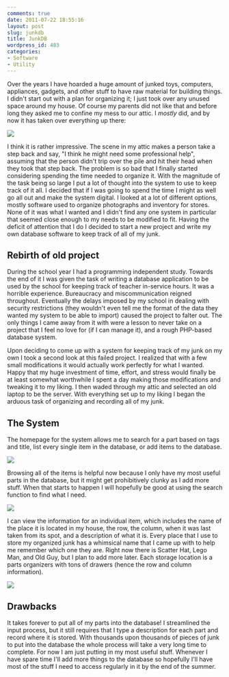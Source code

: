 ```yaml
---
comments: true
date: 2011-07-22 18:55:16
layout: post
slug: junkdb
title: JunkDB
wordpress_id: 483
categories:
- Software
- Utility
---
```


Over the years I have hoarded a huge amount of junked toys, computers, appliances, gadgets, and other stuff to have raw material for building things. I didn't start out with a plan for organizing it; I just took over any unused space around my house. Of course my parents did not like that and before long they asked me to confine my mess to our attic. I _mostly_ did, and by now it has taken over everything up there:

[![](http://www.hackniac.com/blog/wp-content/uploads/2011/07/attic_junk-1024x768.jpg)](http://www.hackniac.com/blog/wp-content/uploads/2011/07/attic_junk.jpg)

<!--more-->

I think it is rather impressive. The scene in my attic makes a person take a step back and say, "I think he might need some professional help", assuming that the person didn't trip over the pile and hit their head when they took that step back. The problem is so bad that I finally started considering spending the time needed to organize it. With the magnitude of the task being so large I put a lot of thought into the system to use to keep track of it all. I decided that if I was going to spend the time I might as well go all out and make the system digital. I looked at a lot of different options, mostly software used to organize photographs and inventory for stores. None of it was what I wanted and I didn't find any one system in particular that seemed close enough to my needs to be modified to fit. Having the deficit of attention that I do I decided to start a new project and write my own database software to keep track of all of my junk.


## Rebirth of old project


During the school year I had a programming independent study. Towards the end of it I was given the task of writing a database application to be used by the school for keeping track of teacher in-service hours. It was a horrible experience. Bureaucracy and miscommunication reigned throughout. Eventually the delays imposed by my school in dealing with security restrictions (they wouldn't even tell me the format of the data they wanted my system to be able to import) caused the project to falter out. The only things I came away from it with were a lesson to never take on a project that I feel no love for (if I can manage it), and a rough PHP-based database system.

Upon deciding to come up with a system for keeping track of my junk on my own I took a second look at this failed project. I realized that with a few small modifications it would actually work perfectly for what I wanted. Happy that my huge investment of time, effort, and stress would finally be at least somewhat worthwhile I spent a day making those modifications and tweaking it to my liking. I then waded through my attic and selected an old laptop to be the server. With everything set up to my liking I began the arduous task of organizing and recording all of my junk.


## The System


The homepage for the system allows me to search for a part based on tags and title, list every single item in the database, or add items to the database.

[![](http://www.hackniac.com/blog/wp-content/uploads/2011/07/Search.png)](http://www.hackniac.com/blog/wp-content/uploads/2011/07/Search.png)

Browsing all of the items is helpful now because I only have my most useful parts in the database, but it might get prohibitively clunky as I add more stuff. When that starts to happen I will hopefully be good at using the search function to find what I need.

[![](http://www.hackniac.com/blog/wp-content/uploads/2011/07/Item_Browser.png)](http://www.hackniac.com/blog/wp-content/uploads/2011/07/Item_Browser.png)

I can view the information for an individual item, which includes the name of the place it is located in my house, the row, the column, when it was last taken from its spot, and a description of what it is. Every place that I use to store my organized junk has a whimsical name that I came up with to help me remember which one they are. Right now there is Scatter Hat, Lego Man, and Old Guy, but I plan to add more later. Each storage location is a parts organizers with tons of drawers (hence the row and column information).

[![](http://www.hackniac.com/blog/wp-content/uploads/2011/07/Summary.png)](http://www.hackniac.com/blog/wp-content/uploads/2011/07/Summary.png)


## Drawbacks


It takes forever to put all of my parts into the database! I streamlined the input process, but it still requires that I type a description for each part and record where it is stored. With thousands upon thousands of pieces of junk to put into the database the whole process will take a very long time to complete. For now I am just putting in my most useful stuff. Whenever I have spare time I'll add more things to the database so hopefully I'll have most of the stuff I need to access regularly in it by the end of the summer.
